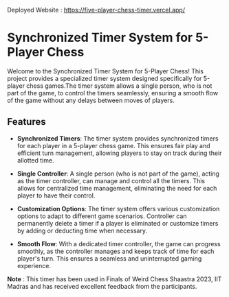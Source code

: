 Deployed Website : https://five-player-chess-timer.vercel.app/

# Synchronized Timer System for 5-Player Chess  

Welcome to the Synchronized Timer System for 5-Player Chess! This project provides a specialized timer system designed specifically for 5-player chess games.The timer system allows a single person, who is not part of the game, to control the timers seamlessly, ensuring a smooth flow of the game without any delays between moves of players.

 ## Features  
 
-  **Synchronized Timers**: The timer system provides synchronized timers for each player in a 5-player chess game. This ensures fair play and efficient turn management, allowing players to stay on track during their allotted time.

-  **Single Controller**: A single person (who is not part of the game), acting as the timer controller, can manage and control all the timers. This allows for centralized time management, eliminating the need for each player to have their control.
  
-  **Customization Options**: The timer system offers various customization options to adapt to different game scenarios. Controller can permanently delete a timer if a player is eliminated or customize timers by adding or deducting time when necessary.

-  **Smooth Flow**: With a dedicated timer controller, the game can progress smoothly, as the controller manages and keeps track of time for each player's turn. This ensures a seamless and uninterrupted gaming experience.


**Note** : This timer has been used in Finals of Weird Chess Shaastra 2023, IIT Madras and has received excellent feedback from the participants.
